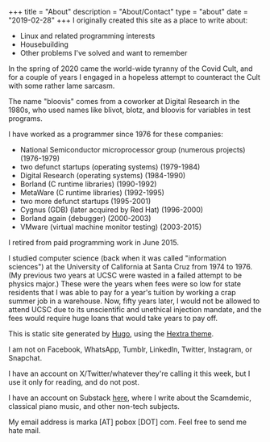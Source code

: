 +++
title = "About"
description = "About/Contact"
type = "about"
date = "2019-02-28"
+++
I originally created this site as a place to write about:

* Linux and related programming interests
* Housebuilding
* Other problems I've solved and want to remember

In the spring of 2020 came the world-wide tyranny of the Covid Cult, and for
a couple of years I engaged in a hopeless attempt to counteract the Cult
with some rather lame sarcasm.

The name "bloovis" comes from a coworker at Digital Research in the 1980s,
who used names like blivot, blotz, and bloovis for
variables in test programs. 

I have worked as a programmer since 1976 for these companies:

* National Semiconductor microprocessor group (numerous projects) (1976-1979)
* two defunct startups (operating systems) (1979-1984)
* Digital Research (operating systems) (1984-1990)
* Borland (C runtime libraries) (1990-1992)
* MetaWare (C runtime libraries) (1992-1995)
* two more defunct startups (1995-2001)
* Cygnus (GDB) (later acquired by Red Hat) (1996-2000)
* Borland again (debugger) (2000-2003)
* VMware (virtual machine monitor testing) (2003-2015)

I retired from paid programming work in June 2015.

I studied computer science (back when it was called "information
sciences") at the University of California at Santa Cruz from
1974 to 1976.  (My previous two years at UCSC were wasted in a failed
attempt to be physics major.)  These were the years when fees
were so low for state residents that I was able to pay for a year's
tuition by working a crap summer job in a warehouse.
Now, fifty years later, I would not be allowed to attend UCSC due to
its unscientific and unethical injection mandate, and the fees would
require huge loans that would take years to pay off.

This is static site generated by [Hugo](https://gohugo.io/),
using the [Hextra theme](https://imfing.github.io/hextra/).

I am not on Facebook, WhatsApp, Tumblr, LinkedIn, Twitter, Instagram, or Snapchat.

I have an account on X/Twitter/whatever they're calling it this week, but I use it only for reading,
and do not post.

I have an account on Substack [here](https://markalexander.substack.com/),
where I write about the Scamdemic, classical piano music,
and other non-tech subjects.

My email address is marka [AT] pobox [DOT] com.
Feel free to send me hate mail.

